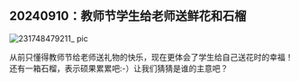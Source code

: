 ## 20240910：教师节学生给老师送鲜花和石榴

![231748479211_ pic](https://github.com/user-attachments/assets/dca23cfc-4e78-4be1-a927-3bd73a310045)

从前只懂得教师节给老师送礼物的快乐，现在更体会了学生给自己送花时的幸福！
还有一箱石榴，表示硕果累累吧:-）让我们猜猜是谁的主意吧？
